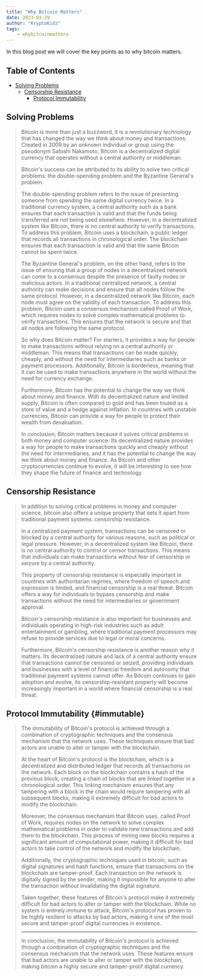 ```yaml
---
title: "Why Bitcoin Matters"
date: 2023-03-29
author: "KryptoKidz"
tags:
    - whybitcoinmatters
---
```


In this blog post we will cover the key points as to why bitcoin matters.

<!-- markdown-toc start- Don't edit this section. Run M-x markdown-toc/generate-toc again -->

## Table of Contents

* [Solving Problems](#solving-problems)
  * [Censorship Resistance](#censorship-resistance)
    * [Protocol Immutability](#immutable)

<!-- markdown-toc end --> 

## Solving Problems
>
> Bitcoin is more than just a buzzword, it is a revolutionary technology that has changed the way we think about money and transactions. Created in 2009 by an unknown individual or group using the pseudonym Satoshi Nakamoto, Bitcoin is a decentralized digital currency that operates without a central authority or middleman. 
>
> Bitcoin's success can be attributed to its ability to solve two critical problems: the double-spending problem and the Byzantine General's problem.
>
> The double-spending problem refers to the issue of preventing someone from spending the same digital currency twice. In a traditional currency system, a central authority such as a bank ensures that each transaction is valid and that the funds being transferred are not being used elsewhere. However, in a decentralized system like Bitcoin, there is no central authority to verify transactions. To address this problem, Bitcoin uses a blockchain, a public ledger that records all transactions in chronological order. The blockchain ensures that each transaction is valid and that the same Bitcoin cannot be spent twice. 
>
> The Byzantine General's problem, on the other hand, refers to the issue of ensuring that a group of nodes in a decentralized network can come to a consensus despite the presence of faulty nodes or malicious actors. In a traditional centralized network, a central authority can make decisions and ensure that all nodes follow the same protocol. However, in a decentralized network like Bitcoin, each node must agree on the validity of each transaction. To address this problem, Bitcoin uses a consensus mechanism called Proof of Work, which requires nodes to solve complex mathematical problems to verify transactions. This ensures that the network is secure and that all nodes are following the same protocol. 
>
> So why does Bitcoin matter? For starters, it provides a way for people to make transactions without relying on a central authority or middleman. This means that transactions can be made quickly, cheaply, and without the need for intermediaries such as banks or payment processors. Additionally, Bitcoin is borderless, meaning that it can be used to make transactions anywhere in the world without the need for currency exchange. 
>
> Furthermore, Bitcoin has the potential to change the way we think about money and finance. With its decentralized nature and limited supply, Bitcoin is often compared to gold and has been touted as a store of value and a hedge against inflation. In countries with unstable currencies, Bitcoin can provide a way for people to protect their wealth from devaluation. 
>
> In conclusion, Bitcoin matters because it solves critical problems in both money and computer science. Its decentralized nature provides a way for people to make transactions quickly and cheaply without the need for intermediaries, and it has the potential to change the way we think about money and finance. As Bitcoin and other cryptocurrencies continue to evolve, it will be interesting to see how they shape the future of finance and technology. 

## Censorship Resistance 

> In addition to solving critical problems in money and computer science, bitcoin also offers a unique property that sets it apart from traditional payment systems: censorship resistance. 
>
> In a centralized payment system, transactions can be censored or blocked by a central authority for various reasons, such as political or legal pressure. However, in a decentralized system like Bitcoin, there is no central authority to control or censor transactions. This means that individuals can make transactions without fear of censorship or seizure by a central authority. 
>
> This property of censorship resistance is especially important in countries with authoritarian regimes, where freedom of speech and expression is limited, and financial censorship is a real threat. Bitcoin offers a way for individuals to bypass censorship and make transactions without the need for intermediaries or government approval. 
>
> Bitcoin's censorship resistance is also important for businesses and individuals operating in high-risk industries such as adult entertainment or gambling, where traditional payment processors may refuse to provide services due to legal or moral concerns. 
>
> Furthermore, Bitcoin's censorship resistance is another reason why it matters. Its decentralized nature and lack of a central authority ensure that transactions cannot be censored or seized, providing individuals and businesses with a level of financial freedom and autonomy that traditional payment systems cannot offer. As Bitcoin continues to gain adoption and evolve, its censorship-resistant property will become increasingly important in a world where financial censorship is a real threat. 

## Protocol Immutability {#immutable}

> The immutability of Bitcoin's protocol is achieved through a combination of cryptographic techniques and the consensus mechanism that the network uses. These techniques ensure that bad actors are unable to alter or tamper with the blockchain.
>
> At the heart of Bitcoin's protocol is the blockchain, which is a decentralized and distributed ledger that records all transactions on the network. Each block on the blockchain contains a hash of the previous block, creating a chain of blocks that are linked together in a chronological order. This linking mechanism ensures that any tampering with a block in the chain would require tampering with all subsequent blocks, making it extremely difficult for bad actors to modify the blockchain. 
>
> Moreover, the consensus mechanism that Bitcoin uses, called Proof of Work, requires nodes on the network to solve complex mathematical problems in order to validate new transactions and add them to the blockchain. This process of mining new blocks requires a significant amount of computational power, making it difficult for bad actors to take control of the network and modify the blockchain. 
>
> Additionally, the cryptographic techniques used in bitcoin, such as digital signatures and hash functions, ensure that transactions on the blockchain are tamper-proof. Each transaction on the network is digitally signed by the sender, making it impossible for anyone to alter the transaction without invalidating the digital signature. 
>
> Taken together, these features of Bitcoin's protocol make it extremely difficult for bad actors to alter or tamper with the blockchain. While no system is entirely immune to attack, Bitcoin's protocol has proven to be highly resilient to attacks by bad actors, making it one of the most secure and tamper-proof digital currencies in existence. 
>
> -------
>
> In conclusion, the immutability of Bitcoin's protocol is achieved through a combination of cryptographic techniques and the consensus mechanism that the network uses. These features ensure that bad actors are unable to alter or tamper with the blockchain, making bitcoin a highly secure and tamper-proof digital currency. 
